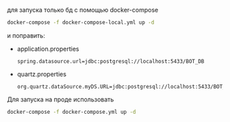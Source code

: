 для запуска только бд с помощью docker-compose
```bash
docker-compose -f docker-compose-local.yml up -d
```
и поправить:
+ application.properties
    ```
    spring.datasource.url=jdbc:postgresql://localhost:5433/BOT_DB
    ```
+ quartz.properties
    ```
    org.quartz.dataSource.myDS.URL=jdbc:postgresql://localhost:5433/BOT_DB
    ```
  
Для запуска на проде использовать
```bash
docker-compose -f docker-compose.yml up -d
```